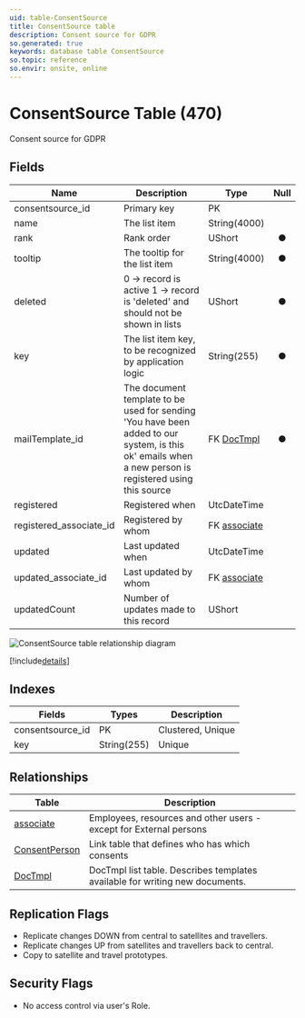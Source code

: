 ```yaml
---
uid: table-ConsentSource
title: ConsentSource table
description: Consent source for GDPR
so.generated: true
keywords: database table ConsentSource
so.topic: reference
so.envir: onsite, online
---
```


# ConsentSource Table (470)

Consent source for GDPR

## Fields

| Name | Description | Type | Null |
|------|-------------|------|:----:|
|consentsource\_id|Primary key|PK| |
|name|The list item|String(4000)| |
|rank|Rank order|UShort|&#x25CF;|
|tooltip|The tooltip for the list item|String(4000)|&#x25CF;|
|deleted|0 -&gt; record is active 1 -&gt; record is &apos;deleted&apos; and should not be shown in lists|UShort|&#x25CF;|
|key|The list item key, to be recognized by application logic|String(255)|&#x25CF;|
|mailTemplate\_id|The document template to be used for sending &apos;You have been added to our system, is this ok&apos; emails when a new person is registered using this source|FK [DocTmpl](doctmpl.md)|&#x25CF;|
|registered|Registered when|UtcDateTime| |
|registered\_associate\_id|Registered by whom|FK [associate](associate.md)| |
|updated|Last updated when|UtcDateTime| |
|updated\_associate\_id|Last updated by whom|FK [associate](associate.md)| |
|updatedCount|Number of updates made to this record|UShort| |


![ConsentSource table relationship diagram](./media/ConsentSource.png)

[!include[details](./includes/consentsource.md)]

## Indexes

| Fields | Types | Description |
|--------|-------|-------------|
|consentsource\_id |PK |Clustered, Unique |
|key |String(255) |Unique |

## Relationships

| Table|  Description |
|------|-------------|
|[associate](associate.md)  |Employees, resources and other users - except for External persons |
|[ConsentPerson](consentperson.md)  |Link table that defines who has which consents |
|[DocTmpl](doctmpl.md)  |DocTmpl list table. Describes templates available for writing new documents. |


## Replication Flags

* Replicate changes DOWN from central to satellites and travellers.
* Replicate changes UP from satellites and travellers back to central.
* Copy to satellite and travel prototypes.

## Security Flags

* No access control via user's Role.

